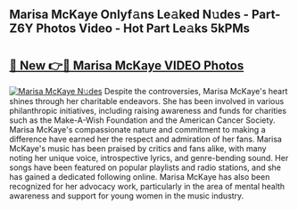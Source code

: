 ## Marisa McKaye Onlyf𝚊ns Le𝚊ked N𝚞des - Part-Z6Y Photos Video - Hot Part Le𝚊ks 5kPMs

# <h2><a href="http://ab47600.deff.icu/?id=Marisa+McKaye">🔗 New 👉🔴 Marisa McKaye VIDEO Photos</a></h2>

[![Marisa McKaye N𝚞des](https://i.imgur.com/rIISA9y.gif)](http://ab47600.deff.icu/?id=Marisa+McKaye)
Despite the controversies, Marisa McKaye's heart shines through her charitable endeavors. She has been involved in various philanthropic initiatives, including raising awareness and funds for charities such as the Make-A-Wish Foundation and the American Cancer Society. Marisa McKaye's compassionate nature and commitment to making a difference have earned her the respect and admiration of her fans. Marisa McKaye's music has been praised by critics and fans alike, with many noting her unique voice, introspective lyrics, and genre-bending sound. Her songs have been featured on popular playlists and radio stations, and she has gained a dedicated following online. Marisa McKaye has also been recognized for her advocacy work, particularly in the area of mental health awareness and support for young women in the music industry.
